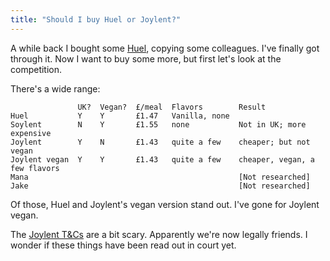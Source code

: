 ```yaml
---
title: "Should I buy Huel or Joylent?"
---
```


A while back I bought some [Huel](https://huel.com/), copying some colleagues. I've finally got through it. Now I want to buy some more, but first let's look at the competition.

There's a wide range:

```
               UK?  Vegan?  £/meal  Flavors        Result
Huel           Y    Y       £1.47   Vanilla, none
Soylent        N    Y       £1.55   none           Not in UK; more expensive
Joylent        Y    N       £1.43   quite a few    cheaper; but not vegan
Joylent vegan  Y    Y       £1.43   quite a few    cheaper, vegan, a few flavors
Mana                                               [Not researched]
Jake                                               [Not researched]
```

Of those, Huel and Joylent's vegan version stand out. I've gone for Joylent vegan.

The [Joylent T&Cs](https://www.joylent.eu/terms-and-conditions) are a bit scary. Apparently we're now legally friends. I wonder if these things have been read out in court yet.
